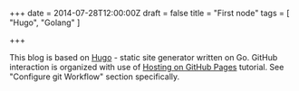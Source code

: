 +++
date = 2014-07-28T12:00:00Z
draft = false
title = "First node"
tags = [ "Hugo", "Golang" ]

+++

This blog is based on [Hugo](http://hugo.spf13.com/) - static site generator written on Go. GitHub interaction is organized with use of [Hosting on GitHub Pages](http://hugo.spf13.com/tutorials/github_pages_blog) tutorial. See "Configure git Workflow" section specifically.
